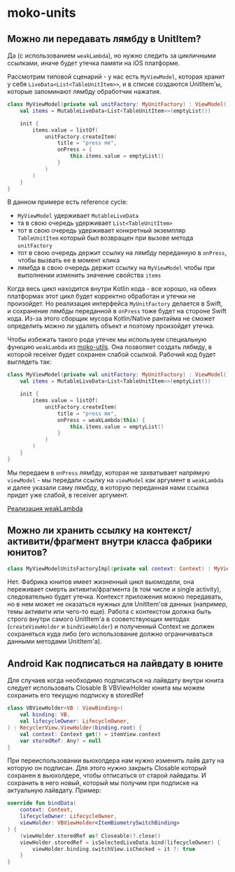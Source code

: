 # moko-units

## Можно ли передавать лямбду в UnitItem?

Да (с использованием `weakLambda`), но нужно следить за цикличными ссылками, иначе будет утечка
памяти на iOS платформе.

Рассмотрим типовой сценарий - у нас есть `MyViewModel`, которая хранит у
себя `LiveData<List<TableUnitItem>>`, и в списке создаются UnitItem'ы, которые запоминают лямбду
обработчик нажатия.

```kotlin
class MyViewModel(private val unitFactory: MyUnitFactory) : ViewModel() {
    val items = MutableLiveData<List<TableUnitItem>>(emptyList())

    init {
        items.value = listOf(
            unitFactory.createItem(
                title = "press me",
                onPress = {
                    this.items.value = emptyList()
                }
            )
        )
    }
}
```

В данном примере есть reference cycle:

- `MyViewModel` удерживает `MutableLiveData`
- та в свою очередь удерживает `List<TableUnitItem>`
- тот в свою очередь удерживает конкретный экземпляр `TableUnitItem` который был возвращен при
  вызове метода `unitFactory`
- тот в свою очередь держит ссылку на лямбду переданную в `onPress`, чтобы вызвать ее в момент клика
- лямбда в свою очередь держит ссылку на `MyViewModel` чтобы при выполнении изменить значение
  свойства `items`

Когда весь цикл находится внутри Kotlin кода - все хорошо, на обеих платформах этот цикл будет
корректно обработан и утечки не произойдет. Но реализация интерфейса `MyUnitFactory` делается в
Swift, и сохранение лямбды переданной в `onPress` тоже будет на стороне Swift кода. Из-за этого
сборщик мусора Kotlin/Native рантайма не сможет определить можно ли удалять объект и поэтому
произойдет утечка.

Чтобы избежать такого рода утечек мы используем специальную функцию `weakLambda`
из [moko-utils](https://github.com/icerockdev/moko-utils). Она позволяет создать лябмду, в которой
receiver будет сохранен слабой ссылкой. Рабочий код будет выглядеть так:

```kotlin
class MyViewModel(private val unitFactory: MyUnitFactory) : ViewModel() {
    val items = MutableLiveData<List<TableUnitItem>>(emptyList())

    init {
        items.value = listOf(
            unitFactory.createItem(
                title = "press me",
                onPress = weakLambda(this) {
                    this.items.value = emptyList()
                }
            )
        )
    }
}
```

Мы передаем в `onPress` лямбду, которая не захватывает напрямую `viewModel` - мы передали ссылку
на `viewModel` как аргумент в `weakLambda` и далее указали саму лямбду, в которую переданная нами
ссылка придет уже слабой, в receiver аргумент.

[Реализация weakLambda](https://github.com/icerockdev/moko-utils/blob/master/utils/src/iosMain/kotlin/dev/icerock/moko/utils/withLambda.kt#L9)

## Можно ли хранить ссылку на контекст/активити/фрагмент внутри класса фабрики юнитов?

```kotlin
class MyViewModelUnitsFactoryImpl(private val context: Context) : MyViewModelUnistFactory {}
```

Нет. Фабрика юнитов имеет жизненный цикл вьюмодели, она переживает смерть активити/фрагмента (в том
числе и single activity), следовательно будет утечка. Контекст приложения можно передавать, но в нем
может не оказаться нужных для UnitItem'ов данных (например, темы активити или чего-то еще). Работа с
контекстом должна быть строго внутри самого UnitItem'а в сооветствующих методах (`createViewHolder`
и `bindViewHolder`) и полученный Context не должен сохраняться куда либо (его использование должно
ограничиваться данными методами UnitItem'а).

## Android Как подписаться на лайвдату в юните

Для случаев когда необходимо подписаться на лайвдату внутри юнита следует использовать Closable В VBViewHolder юнита мы можем сохранить его текущую подписку в storedRef

```kotlin
class VBViewHolder<VB : ViewBinding>(
    val binding: VB,
    val lifecycleOwner: LifecycleOwner,
) : RecyclerView.ViewHolder(binding.root) {
    val context: Context get() = itemView.context
    var storedRef: Any? = null
}
```

При переиспользовании вьюхолдера нам нужно изменить лайв дату на которую он подписан. Для этого нужно закрыть Closable который сохранен в вьюхолдере, чтобы отписаться от старой лайвдаты. И сохранить в него новый, который мы получим при подписке на актуальную лайвдату.
Пример:

```kotlin
override fun bindData(
    context: Context,
    lifecycleOwner: LifecycleOwner,
    viewHolder: VBViewHolder<ItemBiometrySwitchBinding>
) {
    (viewHolder.storedRef as? Closeable)?.close()
    viewHolder.storedRef = isSelectedLiveData.bind(lifecycleOwner) {
        viewHolder.binding.switchView.isChecked = it ?: true
    }
}   
```